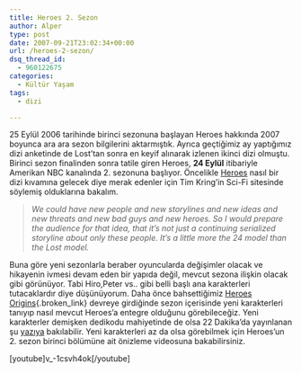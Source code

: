 ```yaml
---
title: Heroes 2. Sezon
author: Alper
type: post
date: 2007-09-21T23:02:34+00:00
url: /heroes-2-sezon/
dsq_thread_id:
  - 960122675
categories:
  - Kültür Yaşam
tags:
  - dizi

---
```

25 Eylül 2006 tarihinde birinci sezonuna başlayan Heroes hakkında 2007 boyunca ara ara sezon bilgilerini aktarmıştık. Ayrıca geçtiğimiz ay yaptığımız dizi anketinde de Lost&#8217;tan sonra en keyif alınarak izlenen ikinci dizi olmuştu. Birinci sezon finalinden sonra tatile giren Heroes, **24 Eylül** itibariyle Amerikan NBC kanalında 2. sezonuna başlıyor. Öncelikle [Heroes][1] nasıl bir dizi kıvamına gelecek diye merak edenler için Tim Kring&#8217;in Sci-Fi sitesinde söylemiş olduklarına bakalım.

> _We could have new people and new storylines and new ideas and new threats and new bad guys and new heroes. So I would prepare the audience for that idea, that it&#8217;s not just a continuing serialized storyline about only these people. It&#8217;s a little more the_ _24 model than the_ _Lost model._ 

Buna göre yeni sezonlarla beraber oyuncularda değişimler olacak ve hikayenin ivmesi devam eden bir yapıda değil, mevcut sezona ilişkin olacak gibi görünüyor. Tabi Hiro,Peter vs.. gibi belli başlı ana karakterleri tutacaklardır diye düşünüyorum. Daha önce bahsettiğimiz [Heroes Origins][2]{.broken_link} devreye girdiğinde sezon içerisinde yeni karakterleri tanıyıp nasıl mevcut Heroes&#8217;a entegre olduğunu görebileceğiz. Yeni karakterler demişken dedikodu mahiyetinde de olsa 22 Dakika&#8217;da yayınlanan şu [yazıya][3] bakılabilir. Yeni karakterleri az da olsa görebilmek için Heroes&#8217;un 2. sezon birinci bölümüne ait önizleme videosuna bakabilirsiniz.

[youtube]v_-1csvh4ok[/youtube]

 [1]: https://www.nbc.com/Heroes/
 [2]: https://www.murekkep.org/heroes-origins-302
 [3]: https://www.22dakika.org/yazi/heroes-2-sezon-da-dania